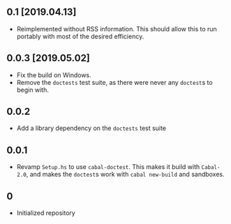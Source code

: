 0.1 [2019.04.13]
---
* Reimplemented without RSS information. This should allow this to run portably
  with most of the desired efficiency.

0.0.3 [2019.05.02]
------------------
* Fix the build on Windows.
* Remove the `doctests` test suite, as there were never any `doctest`s to
  begin with.

0.0.2
-----
* Add a library dependency on the `doctests` test suite

0.0.1
-----
* Revamp `Setup.hs` to use `cabal-doctest`. This makes it build
  with `Cabal-2.0`, and makes the `doctest`s work with `cabal new-build` and
  sandboxes.

0
-
* Initialized repository
